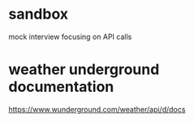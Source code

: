 # sandbox
mock interview focusing on API calls

# weather underground documentation 
https://www.wunderground.com/weather/api/d/docs